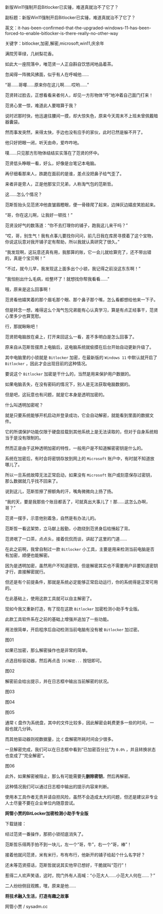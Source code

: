 新版Win11强制开启Bitlocker已实锤，难道真就治不了它了？

副标题：新版Win11强制开启Bitlocker已实锤，难道真就治不了它了？

英文：it-has-been-confirmed-that-the-upgraded-windows-11-has-been-forced-to-enable-bitlocker-is-there-really-no-other-way

关键字：bitlocker,加密,解密,microsoft,win11,庆余年







满院芳草绿，几树梨花香。

如此大一座院落中，唯范贤一人正自斟自饮悠闲地品着茶。

忽闻得一阵微风拂面，似乎有人在呼喊他……



“哥……哥㖿……原来你在这儿啊……哎哟……”

范贤转过脸去，正想看看来者何人，却见一方形物体“呼”地冲着自己面门打来！

范贤心里一惊，难道此人要暗算于我？

说时迟那时快，他迅速往腰间一摸，却大惊失色，原来今天周末不上班未曾佩戴暗器囊袋。

然而事发突然，来得太快，手边也没有应手的家伙，此时已然是躲不开了。

他只好把眼一闭，听天由命，爱咋咋地。

噗……只见那方形物体结结实实落在了范贤的怀中。

范贤低头睁眼一看，好么，好像是台笔记本电脑。

再仔细看那来人，跌跪在面前的是谁，差点没把鼻子给气歪了。

来者非是旁人，正是他那宝贝兄弟，人称淘气包的范斯哲。



这……怎么个情况？

范斯哲抬头见范贤冲他直皱眉瞪眼，便一骨碌爬了起来，边掸灰边嬉皮笑脸起来。

“哥，你在这儿啊，让我好一顿找！”

范贤没好气的数落道：“你不去打理你的铺子，跑我这儿来干吗？”

“哎，哥，别生气！我有点事儿要找你问问，前几日我在库房寻摸着了这个宝物，你说这玩意对我开铺子定有帮助，所以我就认真研究了很久。”

“我发现啊，这玩意还真有用，我那算的账，它一会儿就给算完了，还不带出错的，真是个宝贝啊！”

“不过，就今儿早，我发现这上面多出个小锁，我记得之前没这东东啊！”

“我怕别出什么毛病，给整坏了！就想找你帮我看看……”



哦，原来是这么回事啊！

范贤看他嬉笑着的那个眉毛那个眼、那个鼻子那个嘴，怎么看都想给他来一下子。

但是转念一想，难得这么个淘气包兄弟能有心认真学习，算是有点正经事干，范贤心里多少也算宽慰。

行，那就瞅瞅吧！



范贤把电脑放在桌上，打开来回这么一看，差不多明白是怎么回事了。

原来自从范斯哲摆弄上电脑后，这电脑系统就偷摸在后台开始自动更新升级了。

其中电脑里的小锁就是 `Bitlocker` 加密，在最新版的 `Windows 11` 中默认就开启了 `Bitlocker` ，因此才会出现目前的这种情况。



要说这个 `Bitlocker` 加密是干什么的，当然是用来保护用户数据的。

如果电脑丢失，在没有密码的情况下，别人是无法获取电脑数据的。

但是吧，这玩意也有问题，就是它本身是透明加密的。

什么叫透明加密呢？

就是只要系统能够开机启动并登录成功，它会自动解密，就能看到里面的数据文件。

它的所谓保护功能仅限于硬盘挂载到其他系统上是无法读取的，但对于自身系统相当于是没有限制的。

然而正是由于这种透明加密的特性，一般用户是不知道解密密钥是什么的。

系统在加密后，有时会将密钥存放到网上的 `Microsoft` 账户中，有时就不知道放哪儿了。

所以一旦系统故障无法正常启动，如果没有 `Microsoft` 账户或刻意保存过密钥，那么数据就几乎找不回来了。



说到这儿，范斯哲擦了擦额角的汗，嘴角微微向上扬了扬。

“我的天，要是我那些个账目都丢了，可就真出大事儿了！那……这怎么办啊，哥？”

范贤一摆手，示意他别着急，自然是有办法儿的。

范斯哲一看这架势，立马献上殷勤，小跑绕到范贤身后给捶起了背。

范贤呡了一口茶，点点头，接着侃侃而谈，讲起了这里的门道……



在此之前啊，我曾自制过一款 `Bitlocker` 小工具，主要是用来检测当前电脑是否有加密，顺便也能解密。

因为是透明加密，虽然用户不知道密钥，但是解密其实也不需要用户非要知道密钥才行，直接解密就行。

但还是有个前提条件，那就是系统必定能够正常启动运行，你的系统得是正常可用的。

在此基础上，使用这款工具就可以自主解密了。



现如今我又重新打造，有了现在这款 `Bitlocker` 加密检测小助手专业版。

此款工具软件系在之前的基础上增强并追加了一些功能。

用法很简单，开启程序后自动检测当前电脑有没有被 `Bitlocker` 加过密。

图01



如果已加密，那么解密操作也是非常的简单。

点选目标驱动器，然后再点击 `[D]解密...` 按钮即可。

图02



解密前会给出提示，并在日志框中输出当前解密的状况。

图03

图04

图05



通常 `C` 盘作为系统盘，其中的文件比较多，因此解密会耗费更多一些的时间，一般也就几分钟。

而其他驱动器则视数据量，比 `C` 盘解密所耗时间会少很多。

一旦解密完成，我们可以在日志框中看到“已加密百分比”为 `0.0%` ，并且转换状态也变成了“完全解密”。

图06



此外，如果解密被阻止，那么有可能需要先**删除密钥**，然后再解密。

这种情况我们可以通过日志框中输出的提示内容来判断。

使用本工具作者无责并请自担风险，虽然不会造成太大的问题，但还是建议非专业人士尽量不要在企业单位内随意尝试。



**网管小贾的BitLocker加密检测小助手专业版**

下载链接：





经过范贤一番操作，那把小锁彻底消失了。

范斯哲乐得两手拍不到一块儿，左一个“哥，牛”，右一个“哥，棒”！

接着他就问范贤，米有米行，布有布行，他新开的铺子给起个什么名字好？

还未等范贤搭话，范斯哲就说其实他早已想好，干脆就叫“范行”！

惹得二人欢声笑语，这时，院门外有人高喊：“小范大人……小范大人何在……？”

二人纷纷侧目观瞧，嘿，原来是他……



**将技术融入生活，打造有趣之故事**

网管小贾 / sysadm.cc